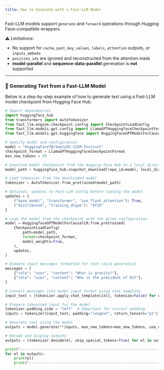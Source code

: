 ```yaml
---
title: How to Generate with a Fast-LLM Model
---
```


Fast-LLM models support `generate` and `forward` operations through Hugging Face–compatible wrappers.

⚠️ Limitations:

- No support for `cache`, `past_key_values`, `labels`, `attention` outputs, or `inputs_embeds`
- `position_ids` are ignored and reconstructed from the attention mask
- **model-parallel** and **sequence-data-parallel** generation is **not** supported

---

### 🔧 Generating Text from a Fast-LLM Model

Below is a step-by-step example of how to generate text using a Fast-LLM model checkpoint from Hugging Face Hub.

```python
# Import dependencies
import huggingface_hub
from transformers import AutoTokenizer
from fast_llm.engine.checkpoint.config import CheckpointLoadConfig
from fast_llm.models.gpt.config import LlamaGPTHuggingfaceCheckpointFormat
from fast_llm.models.gpt.huggingface import HuggingfaceGPTModelForCausalLM

# Specify model and configuration
model = "HuggingFaceTB/SmolLM2-135M-Instruct"
checkpoint_format = LlamaGPTHuggingfaceCheckpointFormat
max_new_tokens = 50

# Download model checkpoint from the Hugging Face Hub to a local directory
model_path = huggingface_hub.snapshot_download(repo_id=model, local_dir="/tmp")

# Load tokenizer from the downloaded model
tokenizer = AutoTokenizer.from_pretrained(model_path)

# Optional: updates to Fast-LLM config before loading the model
updates = {
    ("base_model", "transformer", "use_flash_attention"): True,
    ("distributed", "training_dtype"): "bf16"
}

# Load the model from the checkpoint with the given configuration
model = HuggingfaceGPTModelForCausalLM.from_pretrained(
    CheckpointLoadConfig(
        path=model_path,
        format=checkpoint_format,
        model_weights=True,
    ),
    updates,
)

# Example input messages formatted for chat-style generation
messages = [
    {"role": "user", "content": "What is gravity?"},
    {"role": "user", "content": "Who is the president of EU?"},
]

# Convert messages into model input format using chat template
input_text = [tokenizer.apply_chat_template([el], tokenize=False) for el in messages]

# Prepare tokenized input for the model
tokenizer.padding_side = "left"  # Important for correct padding
inputs = tokenizer(input_text, padding="longest", return_tensors="pt").to("cuda")

# Generate text using the model
outputs = model.generate(**inputs, max_new_tokens=max_new_tokens, use_cache=False)

# Decode and display outputs
outputs = [tokenizer.decode(el, skip_special_tokens=True) for el in outputs]

print("--------------------------------------------------------------------")
for el in outputs:
    print(el)
    print("--------------------------------------------------------------------")
```
